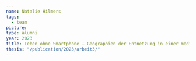 ```yaml
---
name: Natalie Hilmers
tags:
  - team
picture:
type: alumni
year: 2023
title: Leben ohne Smartphone – Geographien der Entnetzung in einer mediatisierten Welt
thesis: "/publication/2023/arbeit3/"
---
```

